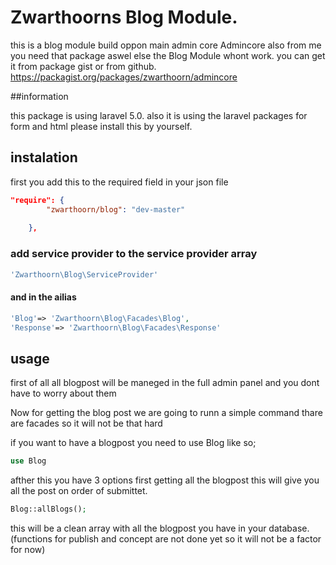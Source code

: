 # Zwarthoorns Blog Module.

this is a blog module build oppon main admin core Admincore also from me
you need that package aswel else the Blog Module whont work.
you can get it from package gist or from github.
https://packagist.org/packages/zwarthoorn/admincore

##information

this package is using laravel 5.0.
also it is using the laravel packages for form and html
please install this by yourself.


## instalation

first you add this to the required field in your json file

```json
"require": {
        "zwarthoorn/blog": "dev-master"
        
    },
```


### add service provider to the service provider array



```php
'Zwarthoorn\Blog\ServiceProvider'
```

#### and in the ailias

```php
'Blog'=> 'Zwarthoorn\Blog\Facades\Blog',
'Response'=> 'Zwarthoorn\Blog\Facades\Response'
```



## usage

first of all all blogpost will be maneged in the full admin panel and you dont have to worry about them

Now for getting the blog post we are going to runn a simple command thare are facades so it will not be that hard

if you want to have a blogpost you need to use Blog like so;

```php
use Blog
```

afther this you have 3 options first getting all the blogpost
this will give you all the post on order of submittet.

```php
Blog::allBlogs();
```
this will be a clean array with all the blogpost you have in your database.
(functions for publish and concept are not done yet so it will not be a factor for now)

